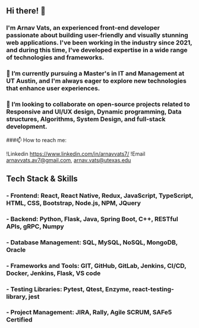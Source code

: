 ## Hi there! 👋

### I'm Arnav Vats, an experienced front-end developer passionate about building user-friendly and visually stunning web applications. I've been working in the industry since 2021, and during this time, I've developed expertise in a wide range of technologies and frameworks.

### 🌱 I’m currently pursuing a Master's in IT and Management at UT Austin, and I'm always eager to explore new technologies that enhance user experiences.

### 👯 I’m looking to collaborate on open-source projects related to Responsive and UI/UX design, Dynamic programming, Data structures, Algorithms, System Design, and full-stack development.

###📫 How to reach me: 

!Linkedin https://www.linkedin.com/in/arnavvats7/
!Email arnavvats.av7@gmail.com, arnav.vats@utexas.edu

## Tech Stack & Skills

### - Frontend: React, React Native, Redux, JavaScript, TypeScript, HTML, CSS, Bootstrap, Node.js, NPM, JQuery

### - Backend: Python, Flask, Java, Spring Boot, C++, RESTful APIs, gRPC, Numpy

### - Database Management: SQL, MySQL, NoSQL, MongoDB, Oracle 

### - Frameworks and Tools: GIT, GitHub, GitLab, Jenkins, CI/CD, Docker, Jenkins, Flask, VS code

### - Testing Libraries: Pytest, Qtest, Enzyme, react-testing-library, jest

### - Project Management: JIRA, Rally, Agile SCRUM, SAFe5 Certified

